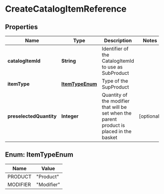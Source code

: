 
# CreateCatalogItemReference

## Properties
Name | Type | Description | Notes
------------ | ------------- | ------------- | -------------
**catalogItemId** | **String** | Identifier of the CatalogItemId to use as SubProduct | 
**itemType** | [**ItemTypeEnum**](#ItemTypeEnum) | Type of the SupProduct | 
**preselectedQuantity** | **Integer** | Quantity of the modifier that will be set when the parent product is placed in the basket |  [optional]


<a name="ItemTypeEnum"></a>
## Enum: ItemTypeEnum
Name | Value
---- | -----
PRODUCT | &quot;Product&quot;
MODIFIER | &quot;Modifier&quot;



